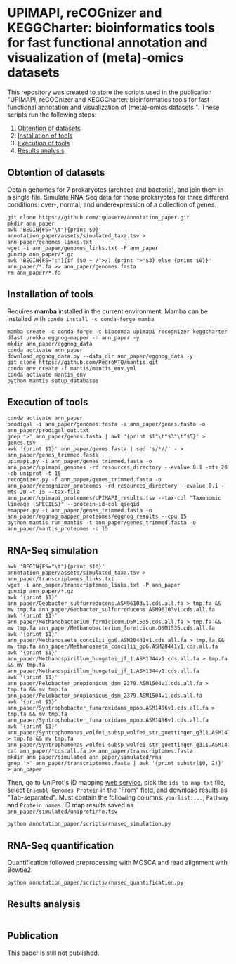 # UPIMAPI, reCOGnizer and KEGGCharter: bioinformatics tools for fast functional annotation and visualization of (meta)-omics datasets 

This repository was created to store the scripts used in the publication "UPIMAPI, reCOGnizer and KEGGCharter: bioinformatics tools for fast functional annotation and visualization of (meta)-omics datasets 
". These scripts run the following steps:
1. [Obtention of datasets](https://github.com/iquasere/annotation_paper#obtention-of-datasets)
2. [Installation of tools](https://github.com/iquasere/annotation_paper#installation-of-tools)
3. [Execution of tools](https://github.com/iquasere/annotation_paper#execution-of-tools)
4. [Results analysis](https://github.com/iquasere/annotation_paper#results-analysis)

## Obtention of datasets

Obtain genomes for 7 prokaryotes (archaea and bacteria), and join them in a single file.
Simulate RNA-Seq data for those prokaryotes for three different conditions: over-, normal, and underexpression of a collection of genes.
```
git clone https://github.com/iquasere/annotation_paper.git
mkdir ann_paper
awk 'BEGIN{FS="\t"}{print $9}' annotation_paper/assets/simulated_taxa.tsv > ann_paper/genomes_links.txt 
wget -i ann_paper/genomes_links.txt -P ann_paper
gunzip ann_paper/*.gz
awk 'BEGIN{FS=":"}{if ($0 ~ /^>/) {print ">"$3} else {print $0}}' ann_paper/*.fa >> ann_paper/genomes.fasta
rm ann_paper/*.fa
```

## Installation of tools

Requires **mamba** installed in the current environment. Mamba can be installed with ```conda install -c conda-forge mamba```
```
mamba create -c conda-forge -c bioconda upimapi recognizer keggcharter dfast prokka eggnog-mapper -n ann_paper -y
mkdir ann_paper/eggnog_data
conda activate ann_paper
download_eggnog_data.py --data_dir ann_paper/eggnog_data -y
git clone https://github.com/PedroMTQ/mantis.git
conda env create -f mantis/mantis_env.yml
conda activate mantis_env
python mantis setup_databases
```

## Execution of tools

```
conda activate ann_paper
prodigal -i ann_paper/genomes.fasta -a ann_paper/genes.fasta -o ann_paper/prodigal_out.txt
grep '>' ann_paper/genes.fasta | awk '{print $1"\t"$3"\t"$5}' > genes.tsv
awk '{print $1}' ann_paper/genes.fasta | sed 's/*//' - > ann_paper/genes_trimmed.fasta
upimapi.py -i ann_paper/genes_trimmed.fasta -o ann_paper/upimapi_genomes -rd resources_directory --evalue 0.1 -mts 20 -db uniprot -t 15
recognizer.py -f ann_paper/genes_trimmed.fasta -o ann_paper/recognizer_proteomes -rd resources_directory --evalue 0.1 -mts 20 -t 15 --tax-file ann_paper/upimapi_proteomes/UPIMAPI_results.tsv --tax-col "Taxonomic lineage (SPECIES)" --protein-id-col qseqid
emapper.py -i ann_paper/genes_trimmed.fasta -o ann_paper/eggnog_mapper_proteomes/eggnog_results --cpu 15
python mantis run_mantis -t ann_paper/genes_trimmed.fasta -o ann_paper/mantis_proteomes -c 15
```

## RNA-Seq simulation

```
awk 'BEGIN{FS="\t"}{print $10}' annotation_paper/assets/simulated_taxa.tsv > ann_paper/transcriptomes_links.txt 
wget -i ann_paper/transcriptomes_links.txt -P ann_paper
gunzip ann_paper/*.gz
awk '{print $1}' ann_paper/Geobacter_sulfurreducens.ASM96103v1.cds.all.fa > tmp.fa && mv tmp.fa ann_paper/Geobacter_sulfurreducens.ASM96103v1.cds.all.fa
awk '{print $1}' ann_paper/Methanobacterium_formicicum.DSM1535.cds.all.fa > tmp.fa && mv tmp.fa ann_paper/Methanobacterium_formicicum.DSM1535.cds.all.fa
awk '{print $1}' ann_paper/Methanosaeta_concilii_gp6.ASM20441v1.cds.all.fa > tmp.fa && mv tmp.fa ann_paper/Methanosaeta_concilii_gp6.ASM20441v1.cds.all.fa
awk '{print $1}' ann_paper/Methanospirillum_hungatei_jf_1.ASM1344v1.cds.all.fa > tmp.fa && mv tmp.fa ann_paper/Methanospirillum_hungatei_jf_1.ASM1344v1.cds.all.fa
awk '{print $1}' ann_paper/Pelobacter_propionicus_dsm_2379.ASM1504v1.cds.all.fa > tmp.fa && mv tmp.fa ann_paper/Pelobacter_propionicus_dsm_2379.ASM1504v1.cds.all.fa
awk '{print $1}' ann_paper/Syntrophobacter_fumaroxidans_mpob.ASM1496v1.cds.all.fa > tmp.fa && mv tmp.fa ann_paper/Syntrophobacter_fumaroxidans_mpob.ASM1496v1.cds.all.fa
awk '{print $1}' ann_paper/Syntrophomonas_wolfei_subsp_wolfei_str_goettingen_g311.ASM1472v1.cds.all.fa > tmp.fa && mv tmp.fa ann_paper/Syntrophomonas_wolfei_subsp_wolfei_str_goettingen_g311.ASM1472v1.cds.all.fa
cat ann_paper/*cds.all.fa >> ann_paper/transcriptomes.fasta
mkdir ann_paper/simulated ann_paper/simulated/rna 
grep '>' ann_paper/transcriptomes.fasta | awk '{print substr($0, 2)}' > ann_paper
```
Then, go to UniProt's ID mapping [web service](https://www.uniprot.org/uploadlists/), pick the ```ids_to_map.txt``` file, select ```Ensembl Genomes Protein``` in the "From" field, and download results as "Tab-separated". Must contain the following columns: ```yourlist:...```, ```Pathway``` and ```Protein names```. ID map results saved as ```ann_paper/simulated/uniprotinfo.tsv```
```
python annotation_paper/scripts/rnaseq_simulation.py
```

## RNA-Seq quantification

Quantification followed preprocessing with MOSCA and read alignment with Bowtie2.
```
python annotation_paper/scripts/rnaseq_quantification.py
```

## Results analysis

```python
```

## Publication

This paper is still not published.